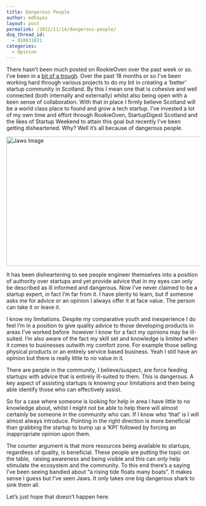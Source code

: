 ```yaml
---
title: Dangerous People
author: mdhayes
layout: post
permalink: /2012/11/14/dangerous-people/
dsq_thread_id:
  - 918631821
categories:
  - Opinion
---
```

There hasn&#8217;t been much posted on RookieOven over the past week or so. I&#8217;ve been in a [bit of a trough][1]. Over the past 18 months or so I’ve been working hard through various projects to do my bit in creating a &#8216;better’ startup community in Scotland. By this I mean one that is cohesive and well connected (both internally and externally) whilst also being open with a keen sense of collaboration. With that in place I firmly believe Scotland will be a world class place to found and grow a tech startup. I’ve invested a lot of my own time and effort through RookieOven, StartupDigest Scotland and the likes of Startup Weekend to attain this goal but recently I’ve been getting disheartened. Why? Well it&#8217;s all because of dangerous people.

[<img class="aligncenter size-full wp-image-8561" title="Jaws" src="http://www.rookieoven.com/wp-content/uploads/2012/11/Jaws.jpeg" alt="Jaws Image" width="540" height="338" />][2]

It has been disheartening to see people engineer themselves into a position of authority over startups and yet provide advice that in my eyes can only be described as ill informed and dangerous. Now I’ve never claimed to be a startup expert, in fact I’m far from it. I have plenty to learn, but if someone asks me for advice or an opinion I always offer it at face value. The person can take it or leave it.

I know my limitations. Despite my comparative youth and inexperience I do feel I&#8217;m in a position to give quality advice to those developing products in areas I’ve worked before  however I know for a fact my opinions may be ill-suited. I&#8217;m also aware of the fact my skill set and knowledge is limited when it comes to businesses outwith my comfort zone. For example those selling physical products or an entirely service based business. Yeah I still have an opinion but there is really little to no value in it.

There are people in the community, I believe/suspect, are force feeding startups with advice that is entirely ill-suited to them. This is dangerous. A key aspect of assisting startups is knowing your limitations and then being able identify those who can effectively assist.

So for a case where someone is looking for help in area I have little to no knowledge about, whilst I might not be able to help there will almost certainly be someone in the community who can. If I know who &#8216;that&#8217; is I will almost always introduce. Pointing in the right direction is more beneficial than grabbing the startup to bump up a &#8216;KPI&#8217; followed by forcing an inappropriate opinion upon them.

The counter argument is that more resources being available to startups, regardless of quality, is beneficial. These people are putting the topic on the table,  raising awareness and being visible and this can only help stimulate the ecosystem and the community. To this end there’s a saying I’ve been seeing bandied about “a rising tide floats many boats”. It makes sense I guess but I’ve seen Jaws. It only takes one big dangerous shark to sink them all.

Let&#8217;s just hope that doesn&#8217;t happen here.

 [1]: http://www.rookieoven.com/2012/07/09/peaks-and-troughs/ "Peaks and Troughs"
 [2]: http://www.rookieoven.com/wp-content/uploads/2012/11/Jaws.jpeg